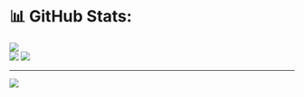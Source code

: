 

# 📊 GitHub Stats:
![](https://github-readme-stats.vercel.app/api?username=quyencanh203&theme=dark&hide_border=false&include_all_commits=false&count_private=false)<br/>
![](https://github-readme-stats.vercel.app/api/top-langs/?username=quyencanh203&theme=dark&hide_border=false&include_all_commits=false&count_private=false&layout=compact)
![](https://github-readme-streak-stats.herokuapp.com/?user=quyencanh203&theme=dark&hide_border=false)<br/>

---
[![](https://visitcount.itsvg.in/api?id=quyencanh203&icon=0&color=0)](https://visitcount.itsvg.in)

<!-- Proudly created with GPRM ( https://gprm.itsvg.in ) -->
